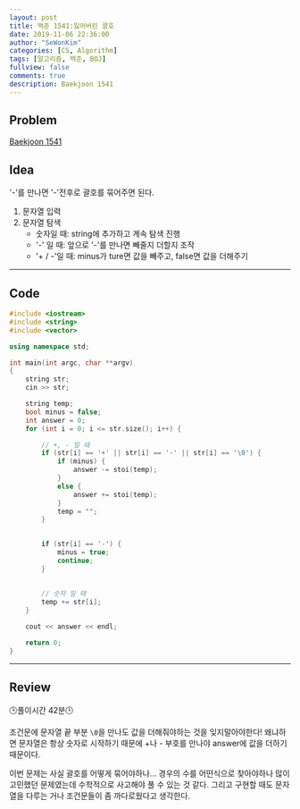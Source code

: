 ```yaml
---
layout: post
title: 백준 1541:잃어버린 괄호
date: 2019-11-06 22:36:00
author: "SeWonKim"
categories: [CS, Algorithm]
tags: [알고리즘, 백준, BOJ]
fullview: false
comments: true
description: Baekjoon 1541
---
```


## Problem

[Baekjoon 1541](https://www.acmicpc.net/problem/1541)



## Idea

'-'를 만나면 '-'전후로 괄호를 묶어주면 된다.

1. 문자열 입력
2. 문자열 탐색
    - 숫자일 때: string에 추가하고 계속 탐색 진행
    - '-' 일 때: 앞으로 '-'를 만나면 빼줄지 더할지 조작 
    - '+ / -'일 때: minus가 ture면 값을 빼주고, false면 값을 더해주기


---

## Code
```cpp
#include <iostream>
#include <string>
#include <vector>

using namespace std;

int main(int argc, char **argv)
{
	string str;
	cin >> str;

	string temp;
	bool minus = false;
	int answer = 0;
	for (int i = 0; i <= str.size(); i++) {

		// +, - 일 때
		if (str[i] == '+' || str[i] == '-' || str[i] == '\0') {
			if (minus) {
				answer -= stoi(temp);
			}
			else {
				answer += stoi(temp);
			}
			temp = "";
		}

		
		if (str[i] == '-') {
			minus = true;
			continue;
		}
		
		
		// 숫자 일 때
		temp += str[i];
	}

	cout << answer << endl;

	return 0;
}
```

---

## Review
🕒풀이시간 42분🕒     

조건문에 문자열 끝 부분 `\0`을 만나도 값을 더해줘야하는 것을 잊지말아야한다!
왜냐하면 문자열은 항상 숫자로 시작하기 때문에 +나 - 부호를 만나야 answer에 값을 더하기 때문이다.

이번 문제는 사실 괄호를 어떻게 묶어야하나... 경우의 수를 어떤식으로 찾아야하나 많이 고민했던 문제였는데 수학적으로 사고해야 풀 수 있는 것 같다.
그리고 구현할 때도 문자열을 다루는 거나 조건문들이 좀 까다로웠다고 생각한다.
